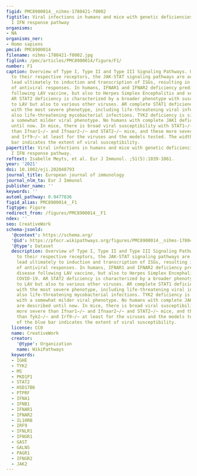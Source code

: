```yaml
---
figid: PMC8900014__nihms-1780421-f0002
figtitle: Viral infections in humans and mice with genetic deficiencies of the type
  I IFN response pathway
organisms:
- NA
organisms_ner:
- Homo sapiens
pmcid: PMC8900014
filename: nihms-1780421-f0002.jpg
figlink: /pmc/articles/PMC8900014/figure/F1/
number: F1
caption: Overview of Type I, Type II and Type III Signaling Pathways. Upon binding
  to their respective receptors, the JAK-STAT signaling pathways are activated that
  lead ultimately to induction and transcription of ISGs, resulting in the induction
  of antiviral responses. In humans, IFNAR1 and IFNAR2 deficiency predispose to disease
  following LAV vaccine, but also to Herpes Simplex Encephalitis and severe COVID-19.
  AR STAT2 deficiency is characterized by a broader phenotype with susceptibility
  to LAV but also to various other viruses. AR complete STAT1 deficiency presents
  with the most severe phenotype, including life-threatening viral infections, but
  also life-threatening mycobacterial infections. TYK2 deficiency is similar but with
  a somewhat milder viral phenotype. No humans with complete JAK1 deficiency are described
  until now. In mice, there is broad viral susceptibility with STAT1−/− more severe
  than Ifnar1−/− and Ifnaar2−/− and STAT2−/− mice, and these more severe than Tyk2−/−
  and Irf9−/− at least for the viruses and the models tested. The width of the blue
  bar indicates the extent of viral susceptibility.
papertitle: Viral infections in humans and mice with genetic deficiencies of the type
  I IFN response pathway.
reftext: Isabelle Meyts, et al. Eur J Immunol. ;51(5):1039-1061.
year: '2021'
doi: 10.1002/eji.202048793
journal_title: European journal of immunology
journal_nlm_ta: Eur J Immunol
publisher_name: ''
keywords: ''
automl_pathway: 0.9477836
figid_alias: PMC8900014__F1
figtype: Figure
redirect_from: /figures/PMC8900014__F1
ndex: ''
seo: CreativeWork
schema-jsonld:
  '@context': https://schema.org/
  '@id': https://pfocr.wikipathways.org/figures/PMC8900014__nihms-1780421-f0002.html
  '@type': Dataset
  description: Overview of Type I, Type II and Type III Signaling Pathways. Upon binding
    to their respective receptors, the JAK-STAT signaling pathways are activated that
    lead ultimately to induction and transcription of ISGs, resulting in the induction
    of antiviral responses. In humans, IFNAR1 and IFNAR2 deficiency predispose to
    disease following LAV vaccine, but also to Herpes Simplex Encephalitis and severe
    COVID-19. AR STAT2 deficiency is characterized by a broader phenotype with susceptibility
    to LAV but also to various other viruses. AR complete STAT1 deficiency presents
    with the most severe phenotype, including life-threatening viral infections, but
    also life-threatening mycobacterial infections. TYK2 deficiency is similar but
    with a somewhat milder viral phenotype. No humans with complete JAK1 deficiency
    are described until now. In mice, there is broad viral susceptibility with STAT1−/−
    more severe than Ifnar1−/− and Ifnaar2−/− and STAT2−/− mice, and these more severe
    than Tyk2−/− and Irf9−/− at least for the viruses and the models tested. The width
    of the blue bar indicates the extent of viral susceptibility.
  license: CC0
  name: CreativeWork
  creator:
    '@type': Organization
    name: WikiPathways
  keywords:
  - IGHE
  - TYK2
  - MS
  - PKD1P1
  - STAT2
  - HSD17B6
  - PTPRF
  - IFNA1
  - IFNB1
  - IFNAR1
  - IFNAR2
  - IL10RB
  - IRF9
  - IFNLR1
  - IFNGR1
  - GAST
  - GALNS
  - PAGR1
  - IFNGR2
  - JAK2
---
```

